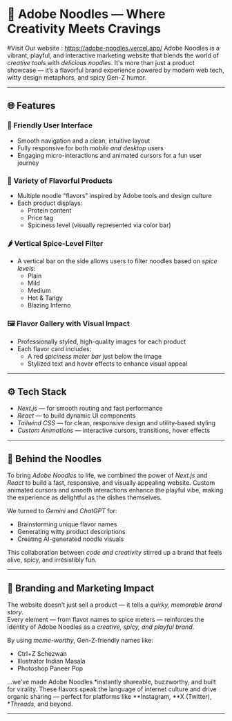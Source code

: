 # 🥢 Adobe Noodles — Where Creativity Meets Cravings
#Visit Our website : https://adobe-noodles.vercel.app/
Adobe Noodles is a vibrant, playful, and interactive marketing website that blends the world of *creative tools* with *delicious noodles*. It's more than just a product showcase — it’s a flavorful brand experience powered by modern web tech, witty design metaphors, and spicy Gen-Z humor.

---

## 🌐 Features

### 🎯 Friendly User Interface
- Smooth navigation and a clean, intuitive layout
- Fully responsive for both *mobile and desktop* users
- Engaging micro-interactions and animated cursors for a fun user journey

### 🍜 Variety of Flavorful Products
- Multiple noodle “flavors” inspired by Adobe tools and design culture
- Each product displays:
  - Protein content
  - Price tag
  - Spiciness level (visually represented via color bar)

### 🌶 Vertical Spice-Level Filter
- A vertical bar on the side allows users to filter noodles based on *spice levels*:
  - Plain
  - Mild
  - Medium
  - Hot & Tangy
  - Blazing Inferno

### 🖼 Flavor Gallery with Visual Impact
- Professionally styled, high-quality images for each product
- Each flavor card includes:
  - A red *spiciness meter bar* just below the image
  - Stylized text and hover effects to enhance visual appeal

---

## ⚙ Tech Stack

- *Next.js* — for smooth routing and fast performance
- *React* — to build dynamic UI components
- *Tailwind CSS* — for clean, responsive design and utility-based styling
- *Custom Animations* — interactive cursors, transitions, hover effects

---

## 🧠 Behind the Noodles

To bring *Adobe Noodles* to life, we combined the power of *Next.js* and *React* to build a fast, responsive, and visually appealing website. Custom animated cursors and smooth interactions enhance the playful vibe, making the experience as delightful as the dishes themselves.

We turned to *Gemini* and *ChatGPT* for:
- Brainstorming unique flavor names  
- Generating witty product descriptions  
- Creating AI-generated noodle visuals

This collaboration between *code and creativity* stirred up a brand that feels alive, spicy, and irresistibly fun.

---

## 📣 Branding and Marketing Impact

The website doesn’t just sell a product — it tells a *quirky, memorable brand story*.  
Every element — from flavor names to spice meters — reinforces the identity of Adobe Noodles as a *creative, spicy, and playful brand*.

By using *meme-worthy*, Gen-Z-friendly names like:
- Ctrl+Z Schezwan
- Illustrator Indian Masala
- Photoshop Paneer Pop

...we’ve made Adobe Noodles *instantly shareable, buzzworthy, and built for virality. These flavors speak the language of internet culture and drive organic sharing — perfect for platforms like **Instagram, **X (Twitter), **Threads*, and beyond.

---
